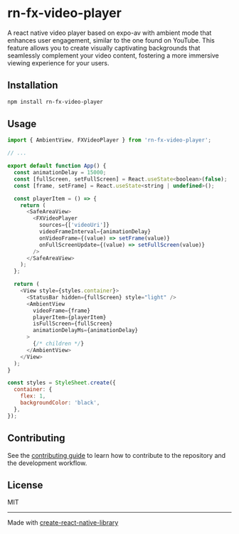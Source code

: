 # rn-fx-video-player

A react native video player based on expo-av with ambient mode that enhances user engagement, similar to the one found on YouTube. This feature allows you to create visually captivating backgrounds that seamlessly complement your video content, fostering a more immersive viewing experience for your users.

## Installation

```sh
npm install rn-fx-video-player
```

## Usage

```js
import { AmbientView, FXVideoPlayer } from 'rn-fx-video-player';

// ...

export default function App() {
  const animationDelay = 15000;
  const [fullScreen, setFullScreen] = React.useState<boolean>(false);
  const [frame, setFrame] = React.useState<string | undefined>();

  const playerItem = () => {
    return (
      <SafeAreaView>
        <FXVideoPlayer
          sources={['videoUri']}
          videoFrameInterval={animationDelay}
          onVideoFrame={(value) => setFrame(value)}
          onFullScreenUpdate={(value) => setFullScreen(value)}
        />
      </SafeAreaView>
    );
  };

  return (
    <View style={styles.container}>
      <StatusBar hidden={fullScreen} style="light" />
      <AmbientView
        videoFrame={frame}
        playerItem={playerItem}
        isFullScreen={fullScreen}
        animationDelayMs={animationDelay}
      >
        {/* children */}
      </AmbientView>
    </View>
  );
}

const styles = StyleSheet.create({
  container: {
    flex: 1,
    backgroundColor: 'black',
  },
});
```

## Contributing

See the [contributing guide](CONTRIBUTING.md) to learn how to contribute to the repository and the development workflow.

## License

MIT

---

Made with [create-react-native-library](https://github.com/callstack/react-native-builder-bob)

